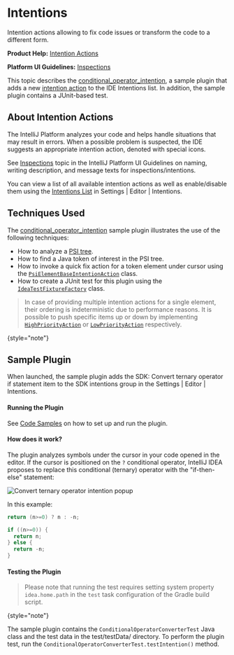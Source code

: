 <!-- Copyright 2000-2023 JetBrains s.r.o. and contributors. Use of this source code is governed by the Apache 2.0 license. -->

# Intentions

<link-summary>Intention actions allowing to fix code issues or transform the code to a different form.</link-summary>

<tldr>

**Product Help:** [Intention Actions](https://www.jetbrains.com/help/idea/intention-actions.html)

**Platform UI Guidelines:** [Inspections](https://jetbrains.design/intellij/text/inspections/)

</tldr>

This topic describes the [conditional_operator_intention](%gh-sdk-samples%/conditional_operator_intention), a sample plugin that adds a new [intention action](https://www.jetbrains.com/help/idea/intention-actions.html) to the IDE Intentions list.
In addition, the sample plugin contains a JUnit-based test.

## About Intention Actions

The IntelliJ Platform analyzes your code and helps handle situations that may result in errors.
When a possible problem is suspected, the IDE suggests an appropriate intention action, denoted with special icons.

See [Inspections](https://jetbrains.design/intellij/text/inspections/) topic in the IntelliJ Platform UI Guidelines on naming, writing description, and message texts for inspections/intentions.

You can view a list of all available intention actions as well as enable/disable them using the [Intentions List](https://www.jetbrains.com/help/idea/intention-actions.html#intention-settings) in <ui-path>Settings | Editor | Intentions</ui-path>.

## Techniques Used

The [conditional_operator_intention](%gh-sdk-samples%/conditional_operator_intention) sample plugin illustrates the use of the following techniques:

- How to analyze a [PSI tree](psi_files.md).
- How to find a Java token of interest in the PSI tree.
- How to invoke a quick fix action for a token element under cursor using the [`PsiElementBaseIntentionAction`](%gh-ic%/platform/lang-api/src/com/intellij/codeInsight/intention/PsiElementBaseIntentionAction.java) class.
- How to create a JUnit test for this plugin using the [`IdeaTestFixtureFactory`](%gh-ic%/platform/testFramework/src/com/intellij/testFramework/fixtures/IdeaTestFixtureFactory.java) class.

> In case of providing multiple intention actions for a single element, their ordering is indeterministic due to performance reasons.
> It is possible to push specific items up or down by implementing
> [`HighPriorityAction`](%gh-ic%/platform/analysis-api/src/com/intellij/codeInsight/intention/HighPriorityAction.java)
> or
> [`LowPriorityAction`](%gh-ic%/platform/analysis-api/src/com/intellij/codeInsight/intention/LowPriorityAction.java)
> respectively.
>
{style="note"}

## Sample Plugin

When launched, the sample plugin adds the <control>SDK: Convert ternary operator if statement</control> item to the <control>SDK intentions</control> group in the <ui-path>Settings | Editor | Intentions</ui-path>.

#### Running the Plugin

See [Code Samples](code_samples.md) on how to set up and run the plugin.

#### How does it work?

The plugin analyzes symbols under the cursor in your code opened in the editor.
If the cursor is positioned on the `?` conditional operator, IntelliJ IDEA proposes to replace this conditional (ternary) operator with the "if-then-else" statement:

![Convert ternary operator intention popup](TernaryOperator.png)

In this example:

<compare>

```java
return (n>=0) ? n : -n;
```

```java
if ((n>=0)) {
  return n;
} else {
  return -n;
}
```
</compare>

#### Testing the Plugin

> Please note that running the test requires setting system property `idea.home.path` in the `test` task configuration of the Gradle build script.
>
{style="note"}

The sample plugin contains the `ConditionalOperatorConverterTest` Java class and the test data in the <path>test/testData/</path> directory.
To perform the plugin test, run the `ConditionalOperatorConverterTest.testIntention()` method.
